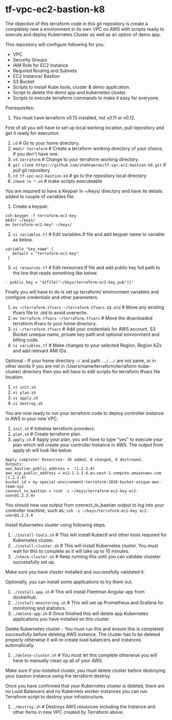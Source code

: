 # tf-vpc-ec2-bastion-k8

The objective of this  terraform code in this git repository is create a completely new a environment in its own VPC on AWS with scripts ready to execute and deploy Kubernetes Cluster as well as an option of demo app.

This repository will configure following for you.
- VPC
- Security Groups
- IAM Role for EC2 instance
- Required Routing and Subnets
- EC2 Instance/ Bastion
- S3 Bucket
- Scripts to install Kube tools, cluster & demo application.
- Script to delete the demo app and kubernetes cluster.
- Scripts to execute terraform commands to make it easy for everyone.

Prerequisites:
1. You must have terraform v0.13 installed, not v0.11 or v0.12.

First of all you will have to set up local working location, pull repository and get it ready for execution.
1. ```cd``` # Go to your home directory.
2. ```mkdir terraform``` # Create a terraform working directory of your choice, if you don't have one.
3. ```cd terraform``` # Change to your terraform working directory.
4. ```git clone https://github.com/shahkamran/tf-vpc-ec2-bastion-k8.git``` # pull git repository
5. ```cd tf-vpc-ec2-bastion-k8``` # go to the repository local directory
6. ```chmod +x *.sh``` # make scripts executeable

You are required to have a Keypair in ~/keys/ directory and have its details added to couple of variables file.
1. Create a keypair.
```
ssh-keygen -f terraform-ec2-key
mkdir ~/keys/
mv terraform-ec2-key* ~/keys/
```
2.  ```vi variables.tf``` # Edit variables.tf file and add keypair name to variable as below.
```
variable "key_name" {
   default = "terraform-ec2-key"
 }
```
3. ```vi resources.tf``` # Edit resources.tf file and add public key full path to the line that reads something like below.
```
- public_key = "${file("~/keys/terraform-ec2-key.pub")}"
```

Finally you will have to do is set up terraform/ environment variables and configure credentials and other parameters.
1. ```mv ~/terraform.tfvars ~/terraform.tfvars.$$.old``` # Move any existing tfvars file to .old to avoid overwrite.
2. ```mv terraform.tfvars ~/terraform.tfvars``` # Move the downloaded terraform.tfvars to your home directory.
3. ```vi ~/terraform.tfvars``` # Add your credentials for AWS account, S3 Bucket unieque name, private key path and optional environment and billing code.
4. ```vi variables.tf``` # Make changes to your selected Region, Region AZs and add relevant AMI IDs.

Optional - If your home directory ```~/``` and path ```../../``` are not same, or in other words if you are not in /Users/name/terraform/terraform-kube-cluster/ directory then you will have to edit scripts for terraform.tfvars file location.
1. ```vi init.sh```
2. ```vi plan.sh```
3. ```vi apply.sh```
4. ```vi destroy.sh```

You are now ready to run your terraform code to deploy controller instance in AWS in your new VPC.
1. ```init.sh``` # Initialise terraform providers.
2. ```plan.sh``` # Create terraform plan.
3. ```apply.sh``` # Apply your plan, you will have to type "yes" to execute your plan which will create your controller Instance in AWS. The output from apply.sh will look like below.

```
Apply complete! Resources: 36 added, 0 changed, 0 destroyed.
Outputs:
aws_bastion_public_address =  (1.2.3.4)
aws_eip_public_address = ec2-1.2.3.4.eu-west-2.compute.amazonaws.com (1.2.3.4)
bucket_id = my-special-environment-terraform-2019-bucket-unique-aws-team-xyz
connect_to_bastion = <ssh -i ~/keys/terraform-ec2-key ec2-user@1.2.3.4>
```

You should now use output from connect_to_bastian output to log into your controller machine, such as;
```ssh -i ~/keys/terraform-ec2-key ec2-user@1.2.3.4```

Install Kubernetes cluster using following steps.
1. ```./install-tools.sh``` # This will install Kubectl and other tools required for Kubernetes cluster.
2. ```./install-cluster.sh``` # This will install Kubernetes cluster. You must wait for this to complete as it will take up to 10 minutes.
3. ```./check-cluster.sh``` # Keep running this until you can validate cluseter successfully set up.

Make sure you have cluster installed and successfully validated it.

Optionally, you can install some applications to try them out.
1. ```./install-app.sh``` # This will install Fleetman Angular app from dockerhub.
2. ```./install-monitoring.sh``` # This will set up Prometheus and Grafana for monitoring and statistics.
3. ```./delete-app.sh``` # Once finished this will delete app Kubernetes applications you have installed on this cluster.

Delete Kubernetes cluster - You must run this and ensure this is completed successfully before deleting AWS instance. The cluster has to be deleted properly otherwise it will re-create load balancers and instances automatically.
1. ```./delete-cluster.sh``` # You must let this complete otherwise you will have to manually clean up all of your AWS.

Make sure if you installed cluster, you must delete cluster before destroying your bastion instance using the terraform destroy.

Once you have confirmed that your Kubernetes cluster is deleted, there are no Load Balancers and no Kubernets worker instances you can run Terraform script to destroy your infrastructure.
1. ```./destroy.sh``` # Destroys AWS resources including the Instance and other items in new VPC created by Terraform above.
